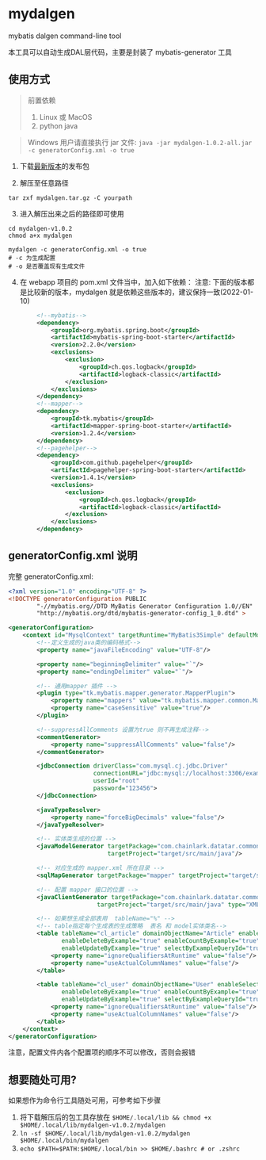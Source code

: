 # mydalgen
mybatis dalgen command-line tool

本工具可以自动生成DAL层代码，主要是封装了 mybatis-generator 工具

## 使用方式
> 前置依赖 
> 1. Linux 或 MacOS
> 2. python java
 
> Windows 用户请直接执行 jar 文件: `java -jar mydalgen-1.0.2-all.jar -c generatorConfig.xml -o true`

1. 下载[最新版本](https://github.com/terasum/mydalgen/releases/)的发布包

2. 解压至任意路径
```shell
tar zxf mydalgen.tar.gz -C yourpath
```
3. 进入解压出来之后的路径即可使用
```shell
cd mydalgen-v1.0.2
chmod a+x mydalgen

mydalgen -c generatorConfig.xml -o true
# -c 为生成配置
# -o 是否覆盖现有生成文件
```
4. 在 webapp 项目的 pom.xml 文件当中，加入如下依赖：
注意: 下面的版本都是比较新的版本，mydalgen 就是依赖这些版本的，建议保持一致(2022-01-10)

```xml
        <!--mybatis-->
        <dependency>
            <groupId>org.mybatis.spring.boot</groupId>
            <artifactId>mybatis-spring-boot-starter</artifactId>
            <version>2.2.0</version>
            <exclusions>
                <exclusion>
                    <groupId>ch.qos.logback</groupId>
                    <artifactId>logback-classic</artifactId>
                </exclusion>
            </exclusions>
        </dependency>
        <!--mapper-->
        <dependency>
            <groupId>tk.mybatis</groupId>
            <artifactId>mapper-spring-boot-starter</artifactId>
            <version>1.2.4</version>
        </dependency>
        <!--pagehelper-->
        <dependency>
            <groupId>com.github.pagehelper</groupId>
            <artifactId>pagehelper-spring-boot-starter</artifactId>
            <version>1.4.1</version>
            <exclusions>
                <exclusion>
                    <groupId>ch.qos.logback</groupId>
                    <artifactId>logback-classic</artifactId>
                </exclusion>
            </exclusions>
        </dependency>
```

## generatorConfig.xml 说明

完整 generatorConfig.xml:
```xml
<?xml version="1.0" encoding="UTF-8" ?>
<!DOCTYPE generatorConfiguration PUBLIC
        "-//mybatis.org//DTD MyBatis Generator Configuration 1.0//EN"
        "http://mybatis.org/dtd/mybatis-generator-config_1_0.dtd" >

<generatorConfiguration>
    <context id="MysqlContext" targetRuntime="MyBatis3Simple" defaultModelType="flat">
        <!--定义生成的java类的编码格式-->
        <property name="javaFileEncoding" value="UTF-8"/>

        <property name="beginningDelimiter" value="`"/>
        <property name="endingDelimiter" value="`"/>

        <!-- 通用mapper 插件 -->
        <plugin type="tk.mybatis.mapper.generator.MapperPlugin">
            <property name="mappers" value="tk.mybatis.mapper.common.Mapper"/>
            <property name="caseSensitive" value="true"/>
        </plugin>

        <!--suppressAllComments 设置为true 则不再生成注释-->
        <commentGenerator>
            <property name="suppressAllComments" value="false"/>
        </commentGenerator>

        <jdbcConnection driverClass="com.mysql.cj.jdbc.Driver"
                        connectionURL="jdbc:mysql://localhost:3306/example"
                        userId="root"
                        password="123456">
        </jdbcConnection>

        <javaTypeResolver>
            <property name="forceBigDecimals" value="false"/>
        </javaTypeResolver>

        <!-- 实体类生成的位置 -->
        <javaModelGenerator targetPackage="com.chainlark.datatar.common.dal.model"
                            targetProject="target/src/main/java"/>

        <!-- 对应生成的 mapper.xml 所在目录 -->
        <sqlMapGenerator targetPackage="mapper" targetProject="target/src/main/resources"/>

        <!-- 配置 mapper 接口的位置 -->
        <javaClientGenerator targetPackage="com.chainlark.datatar.common.dal.mapper"
                         targetProject="target/src/main/java" type="XMLMAPPER"/>

        <!-- 如果想生成全部表用  tableName="%" -->
        <!-- table指定每个生成表的生成策略  表名 和 model实体类名-->
        <table tableName="cl_article" domainObjectName="Article" enableSelectByExample="true"
               enableDeleteByExample="true" enableCountByExample="true"
               enableUpdateByExample="true" selectByExampleQueryId="true">
            <property name="ignoreQualifiersAtRuntime" value="false"/>
            <property name="useActualColumnNames" value="false"/>
        </table>

        <table tableName="cl_user" domainObjectName="User" enableSelectByExample="true"
               enableDeleteByExample="true" enableCountByExample="true"
               enableUpdateByExample="true" selectByExampleQueryId="true">
            <property name="ignoreQualifiersAtRuntime" value="false"/>
            <property name="useActualColumnNames" value="false"/>
        </table>
    </context>
</generatorConfiguration>
```

注意，配置文件内各个配置项的顺序不可以修改，否则会报错

## 想要随处可用?
如果想作为命令行工具随处可用，可参考如下步骤
1. 将下载解压后的包工具存放在 `$HOME/.local/lib && chmod +x $HOME/.local/lib/mydalgen-v1.0.2/mydalgen`
2. `ln -sf $HOME/.local/lib/mydalgen-v1.0.2/mydalgen $HOME/.local/bin/mydalgen`
3. `echo $PATH=$PATH:$HOME/.local/bin >> $HOME/.bashrc # or .zshrc`
